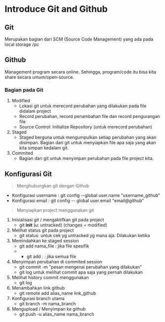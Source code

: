 # Introduce Git and Github 
## Git 
Merupakan bagian dari SCM (Source Code Management) yang ada pada local storage /pc 

## Github 
Management program secara online. Sehingga, program/code itu bisa kita share secara umum/open-source. 

### Bagian pada Git 
1. Modified
   * Lokasi git untuk merecord perubahan yang dilakukan pada file didalam project
   * Record perubahan, record penambahan file dan record pengurangan file 
   * Source Control: Initialize Repository (untuk merecord perubahan)
2. Staged 
   * Staged berguna untuk mengumpulkan setiap perubahan yang akan disimpan. Bagian dari git untuk menyiapkan file apa saja yang akan kita simpan kedalam git. 
3. Commited
   * Bagian dari git untuk menyimpan perubahan pada file project kita. 

## Konfigurasi Git 
>Menghubungkan git dengan Github 
- Konfigurasi username : git config --global user.name "username_github" 
- Konfigurasi email : git config -- global user.email "email@github"


>Menyiapkan project menggunakan git
1. Inisialisasi git / mengaktifkan git pada project
   - git **init** (u: untracked) (changes = modified)
2. Melihat status git pada project
   - git status: untuk cek yg untracked yg mana aja. Dilakukan ketika
3. Memindahkan ke staged session 
   - git add nama_file : jika file spesifik 
   - - git add . : jika semua file 
4. Menyimpan perubahan di commited session 
   - git commit -m "pesan mengenai perubahan yang dilakukan"
   - git log untuk melihat commit apa saja yang pernah dilakukan
5. Melihat history commit menggunakan 
   - git log 
6. Menambahkan link github
   - git remote add alias_name link_github
7. Konfigurasi branch utama
   - git branch -m nama_branch
8. Mengupload / Menyimpan ke github
   - git push -u alias_name nama_branch
